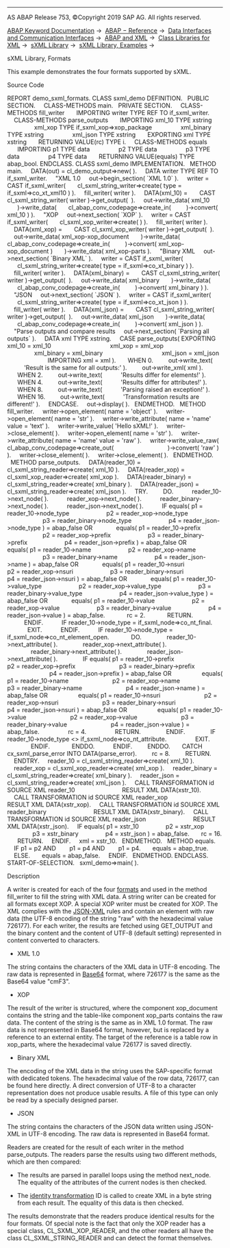   

* * *

AS ABAP Release 753, ©Copyright 2019 SAP AG. All rights reserved.

[ABAP Keyword Documentation](javascript:call_link\('abenabap.htm'\)) →  [ABAP − Reference](javascript:call_link\('abenabap_reference.htm'\)) →  [Data Interfaces and Communication Interfaces](javascript:call_link\('abenabap_data_communication.htm'\)) →  [ABAP and XML](javascript:call_link\('abenabap_xml.htm'\)) →  [Class Libraries for XML](javascript:call_link\('abenabap_xml_libs.htm'\)) →  [sXML Library](javascript:call_link\('abenabap_sxml_lib.htm'\)) →  [sXML Library, Examples](javascript:call_link\('abenabap_sxml_lib_abexas.htm'\)) → 

sXML Library, Formats

This example demonstrates the four formats supported by sXML.

Source Code

REPORT demo\_sxml\_formats.
CLASS sxml\_demo DEFINITION.
  PUBLIC SECTION.
    CLASS-METHODS main.
  PRIVATE SECTION.
    CLASS-METHODS fill\_writer
      IMPORTING writer TYPE REF TO if\_sxml\_writer.
    CLASS-METHODS parse\_outputs
      IMPORTING xml\_10 TYPE xstring
                xml\_xop TYPE if\_sxml\_xop=>xop\_package
                xml\_binary TYPE xstring
                xml\_json TYPE xstring
      EXPORTING xml TYPE xstring
      RETURNING VALUE(rc) TYPE i.
    CLASS-METHODS equals
      IMPORTING p1 TYPE data
                p2 TYPE data
                p3 TYPE data
                p4 TYPE data
      RETURNING VALUE(equals) TYPE abap\_bool.
ENDCLASS.
CLASS sxml\_demo IMPLEMENTATION.
  METHOD main.
    DATA(out) = cl\_demo\_output=>new( ).
    DATA writer TYPE REF TO if\_sxml\_writer.
    "XML 1.0
    out->begin\_section( \`XML 1.0\` ).
    writer = CAST if\_sxml\_writer(
      cl\_sxml\_string\_writer=>create( type = if\_sxml=>co\_xt\_xml10 ) ).
    fill\_writer( writer ).
    DATA(xml\_10) =
      CAST cl\_sxml\_string\_writer( writer )->get\_output(  ).
    out->write\_data( xml\_10
      )->write\_data(
      cl\_abap\_conv\_codepage=>create\_in(
        )->convert( xml\_10 ) ).
    "XOP
    out->next\_section( \`XOP\` ).
    writer = CAST if\_sxml\_writer(
      cl\_sxml\_xop\_writer=>create( ) ).
    fill\_writer( writer ).
    DATA(xml\_xop) =
      CAST cl\_sxml\_xop\_writer( writer )->get\_output(  ).
    out->write\_data( xml\_xop-xop\_document
      )->write\_data(
     cl\_abap\_conv\_codepage=>create\_in(
        )->convert( xml\_xop-xop\_document )
      )->write\_data( xml\_xop-parts ).
    "Binary XML
    out->next\_section( \`Binary XML\` ).
    writer = CAST if\_sxml\_writer(
      cl\_sxml\_string\_writer=>create( type = if\_sxml=>co\_xt\_binary ) ).
    fill\_writer( writer ).
    DATA(xml\_binary) =
      CAST cl\_sxml\_string\_writer( writer )->get\_output(  ).
    out->write\_data( xml\_binary
      )->write\_data(
      cl\_abap\_conv\_codepage=>create\_in(
        )->convert( xml\_binary ) ).
    "JSON
    out->next\_section( \`JSON\` ).
    writer = CAST if\_sxml\_writer(
      cl\_sxml\_string\_writer=>create( type = if\_sxml=>co\_xt\_json ) ).
    fill\_writer( writer ).
    DATA(xml\_json) =
      CAST cl\_sxml\_string\_writer( writer )->get\_output(  ).
    out->write\_data( xml\_json
      )->write\_data(
      cl\_abap\_conv\_codepage=>create\_in(
        )->convert( xml\_json ) ).
    "Parse outputs and compare results
    out->next\_section( \`Parsing all outputs\` ).
    DATA xml TYPE xstring.
    CASE parse\_outputs( EXPORTING xml\_10 = xml\_10
                                  xml\_xop = xml\_xop
                                  xml\_binary = xml\_binary
                                  xml\_json = xml\_json
                        IMPORTING xml = xml ).
      WHEN 0.
        out->write\_text(
          'Result is the same for all outputs:' ).
        out->write\_xml( xml ).
      WHEN 2.
        out->write\_text(
          'Results differ for elements!' ).
      WHEN 4.
        out->write\_text(
          'Results differ for attributes!' ).
      WHEN 8.
        out->write\_text(
          'Parsing raised an exception!' ).
      WHEN 16.
        out->write\_text(
          'Transformation results are different!' ).
    ENDCASE.
    out->display( ).
  ENDMETHOD.
  METHOD fill\_writer.
    writer->open\_element( name = 'object' ).
    writer->open\_element( name = 'str' ).
    writer->write\_attribute( name = 'name' value = 'text' ).
    writer->write\_value( 'Hello sXML!' ).
    writer->close\_element( ).
    writer->open\_element( name = 'str' ).
    writer->write\_attribute( name = 'name' value = 'raw' ).
    writer->write\_value\_raw( cl\_abap\_conv\_codepage=>create\_out(
                               )->convert( 'raw' ) ).
    writer->close\_element( ).
    writer->close\_element( ).
  ENDMETHOD.
  METHOD parse\_outputs.
    DATA(reader\_10) = cl\_sxml\_string\_reader=>create( xml\_10 ).
    DATA(reader\_xop) = cl\_sxml\_xop\_reader=>create( xml\_xop ).
    DATA(reader\_binary) = cl\_sxml\_string\_reader=>create( xml\_binary ).
    DATA(reader\_json) = cl\_sxml\_string\_reader=>create( xml\_json ).
    TRY.
        DO.
          reader\_10->next\_node( ).
          reader\_xop->next\_node( ).
          reader\_binary->next\_node( ).
          reader\_json->next\_node( ).
          IF equals( p1 = reader\_10->node\_type
                     p2 = reader\_xop->node\_type
                     p3 = reader\_binary->node\_type
                     p4 = reader\_json->node\_type ) = abap\_false OR
             equals( p1 = reader\_10->prefix
                     p2 = reader\_xop->prefix
                     p3 = reader\_binary->prefix
                     p4 = reader\_json->prefix ) = abap\_false OR
             equals( p1 = reader\_10->name
                     p2 = reader\_xop->name
                     p3 = reader\_binary->name
                     p4 = reader\_json->name ) = abap\_false OR
             equals( p1 = reader\_10->nsuri
                     p2 = reader\_xop->nsuri
                     p3 = reader\_binary->nsuri
                     p4 = reader\_json->nsuri ) = abap\_false OR
             equals( p1 = reader\_10->value\_type
                     p2 = reader\_xop->value\_type
                     p3 = reader\_binary->value\_type
                     p4 = reader\_json->value\_type ) = abap\_false OR
             equals( p1 = reader\_10->value
                     p2 = reader\_xop->value
                     p3 = reader\_binary->value
                     p4 = reader\_json->value ) = abap\_false.
            rc = 2.
            RETURN.
          ENDIF.
          IF reader\_10->node\_type = if\_sxml\_node=>co\_nt\_final.
            EXIT.
          ENDIF.
          IF reader\_10->node\_type = if\_sxml\_node=>co\_nt\_element\_open.
            DO.
              reader\_10->next\_attribute( ).
              reader\_xop->next\_attribute( ).
              reader\_binary->next\_attribute( ).
              reader\_json->next\_attribute( ).
              IF equals( p1 = reader\_10->prefix
                         p2 = reader\_xop->prefix
                         p3 = reader\_binary->prefix
                         p4 = reader\_json->prefix ) = abap\_false OR
                 equals( p1 = reader\_10->name
                         p2 = reader\_xop->name
                         p3 = reader\_binary->name
                         p4 = reader\_json->name ) = abap\_false OR
                 equals( p1 = reader\_10->nsuri
                         p2 = reader\_xop->nsuri
                         p3 = reader\_binary->nsuri
                         p4 = reader\_json->nsuri ) = abap\_false OR
                 equals( p1 = reader\_10->value
                         p2 = reader\_xop->value
                         p3 = reader\_binary->value
                         p4 = reader\_json->value ) = abap\_false.
                rc = 4.
                RETURN.
              ENDIF.
              IF reader\_10->node\_type <> if\_sxml\_node=>co\_nt\_attribute.
                EXIT.
              ENDIF.
            ENDDO.
          ENDIF.
        ENDDO.
      CATCH cx\_sxml\_parse\_error INTO DATA(parse\_error).
        rc = 8.
        RETURN.
    ENDTRY.
    reader\_10 = cl\_sxml\_string\_reader=>create( xml\_10 ).
    reader\_xop = cl\_sxml\_xop\_reader=>create( xml\_xop ).
    reader\_binary = cl\_sxml\_string\_reader=>create( xml\_binary ).
    reader\_json = cl\_sxml\_string\_reader=>create( xml\_json ).
    CALL TRANSFORMATION id SOURCE XML reader\_10
                           RESULT XML DATA(xstr\_10).
    CALL TRANSFORMATION id SOURCE XML reader\_xop
                           RESULT XML DATA(xstr\_xop).
    CALL TRANSFORMATION id SOURCE XML reader\_binary
                           RESULT XML DATA(xstr\_binary).
    CALL TRANSFORMATION id SOURCE XML reader\_json
                           RESULT XML DATA(xstr\_json).
    IF equals( p1 = xstr\_10
               p2 = xstr\_xop
               p3 = xstr\_binary
               p4 = xstr\_json ) = abap\_false.
      rc = 16.
      RETURN.
    ENDIF.
    xml = xstr\_10.
  ENDMETHOD.
  METHOD equals.
    IF p1 = p2 AND
       p1 = p4 AND
       p1 = p4.
      equals = abap\_true.
    ELSE.
      equals = abap\_false.
    ENDIF.
  ENDMETHOD.
ENDCLASS.
START-OF-SELECTION.
  sxml\_demo=>main( ).

Description

A writer is created for each of the four [formats](javascript:call_link\('abenabap_sxml_lib_formats.htm'\)) and used in the method fill\_writer to fill the string with XML data. A string writer can be created for all formats except XOP. A special XOP writer must be created for XOP. The XML complies with the [JSON-XML](javascript:call_link\('abenabap_json_xml.htm'\)) rules and contain an element with raw data (the UTF-8 encoding of the string "raw" with the hexadecimal value 726177). For each writer, the results are fetched using GET\_OUTPUT and the binary content and the content of UTF-8 (default setting) represented in content converted to characters.

-   XML 1.0

The string contains the characters of the XML data in UTF-8 encoding. The raw data is represented in [Base64](javascript:call_link\('abenbase64_glosry.htm'\) "Glossary Entry") format, where 726177 is the same as the Base64 value "cmF3".

-   XOP

The result of the writer is structured, where the component xop\_document contains the string and the table-like component xop\_parts contains the raw data. The content of the string is the same as in XML 1.0 format. The raw data is not represented in Base64 format, however, but is replaced by a reference to an external entity. The target of the reference is a table row in xop\_parts, where the hexadecimal value 726177 is saved directly.

-   Binary XML

The encoding of the XML data in the string uses the SAP-specific format with dedicated tokens. The hexadecimal value of the row data, 726177, can be found here directly. A direct conversion of UTF-8 to a character representation does not produce usable results. A file of this type can only be read by a specially designed parser.

-   JSON

The string contains the characters of the JSON data written using JSON-XML in UTF-8 encoding. The raw data is represented in Base64 format.

Readers are created for the result of each writer in the method parse\_outputs. The readers parse the results using two different methods, which are then compared:

-   The results are parsed in parallel loops using the method next\_node. The equality of the attributes of the current nodes is then checked.

-   The [identity transformation](javascript:call_link\('abenid_trafo_glosry.htm'\) "Glossary Entry") ID is called to create XML in a byte string from each result. The equality of this data is then checked.

The results demonstrate that the readers produce identical results for the four formats. Of special note is the fact that only the XOP reader has a special class, CL\_SXML\_XOP\_READER, and the other readers all have the class CL\_SXML\_STRING\_READER and can detect the format themselves.
